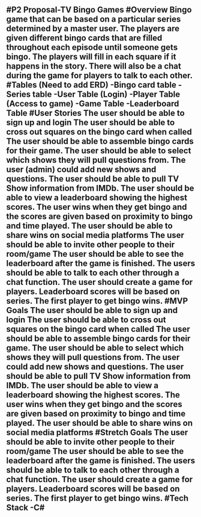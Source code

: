 #P2 Proposal-TV Bingo Games
#Overview
Bingo game that can be based on a particular series determined by a master user. The players are given different bingo cards that are filled throughout each episode until someone gets bingo. The players will fill in each square if it happens in the story. There will also be a chat during the game for players to talk to each other.
#Tables (Need to add ERD)
-Bingo card table
-Series table
-User Table (Login)
-Player Table (Access to game)
-Game Table
-Leaderboard Table
#User Stories
The user should be able to sign up and login 
The user should be able to cross out squares on the bingo card when called
The user should be able to assemble bingo cards for their game.
The user should be able to select which shows they will pull questions from.
The user (admin) could add new shows and questions.
The user should be able to pull TV Show information from IMDb. 
The user should be able to view a leaderboard showing the highest scores.
The user wins when they get bingo and the scores are given based on proximity to bingo and time played.
The user should be able to share wins on social media platforms
The user should be able to invite other people to their room/game
The user should be able to see the leaderboard after the game is finished.
The users should be able to talk to each other through a chat function.
The user should create a game for players.
Leaderboard scores will be based on series.
The first player to get bingo wins.
#MVP Goals
The user should be able to sign up and login 
The user should be able to cross out squares on the bingo card when called
The user should be able to assemble bingo cards for their game.
The user should be able to select which shows they will pull questions from.
The user could add new shows and questions.
The user should be able to pull TV Show information from IMDb. 
The user should be able to view a leaderboard showing the highest scores.
The user wins when they get bingo and the scores are given based on proximity to bingo and time played.
The user should be able to share wins on social media platforms
#Stretch Goals
The user should be able to invite other people to their room/game
The user should be able to see the leaderboard after the game is finished.
The users should be able to talk to each other through a chat function.
The user should create a game for players.
Leaderboard scores will be based on series.
The first player to get bingo wins.
#Tech Stack
-C#
-

